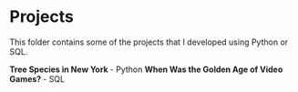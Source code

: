 # Projects

This folder contains some of the projects that I developed using Python or SQL.


<b> Tree Species in New York </b> - Python
<b> When Was the Golden Age of Video Games? </b> - SQL
